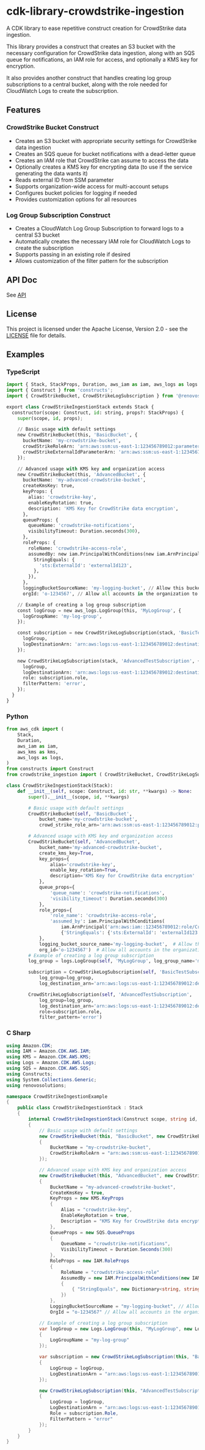 # cdk-library-crowdstrike-ingestion

A CDK library to ease repetitive construct creation for CrowdStrike data ingestion.

This library provides a construct that creates an S3 bucket with the necessary configuration for CrowdStrike data ingestion, along with an SQS queue for notifications, an IAM role for access, and optionally a KMS key for encryption.

It also provides another construct that handles creating log group subscriptions to a central bucket, along with the role needed for CloudWatch Logs to create the subscription.

## Features

### CrowdStrike Bucket Construct

* Creates an S3 bucket with appropriate security settings for CrowdStrike data ingestion
* Creates an SQS queue for bucket notifications with a dead-letter queue
* Creates an IAM role that CrowdStrike can assume to access the data
* Optionally creates a KMS key for encrypting data (to use if the service generating the data wants it)
* Reads external ID from SSM parameter
* Supports organization-wide access for multi-account setups
* Configures bucket policies for logging if needed
* Provides customization options for all resources

### Log Group Subscription Construct

* Creates a CloudWatch Log Group Subscription to forward logs to a central S3 bucket
* Automatically creates the necessary IAM role for CloudWatch Logs to create the subscription
* Supports passing in an existing role if desired
* Allows customization of the filter pattern for the subscription

## API Doc

See [API](API.md)

## License

This project is licensed under the Apache License, Version 2.0 - see the [LICENSE](LICENSE) file for details.

## Examples

### TypeScript

```python
import { Stack, StackProps, Duration, aws_iam as iam, aws_logs as logs } from 'aws-cdk-lib';
import { Construct } from 'constructs';
import { CrowdStrikeBucket, CrowdStrikeLogSubscription } from '@renovosolutions/cdk-library-crowdstrike-ingestion';

export class CrowdStrikeIngestionStack extends Stack {
  constructor(scope: Construct, id: string, props?: StackProps) {
    super(scope, id, props);

    // Basic usage with default settings
    new CrowdStrikeBucket(this, 'BasicBucket', {
      bucketName: 'my-crowdstrike-bucket',
      crowdStrikeRoleArn: 'arn:aws:ssm:us-east-1:123456789012:parameter/custom/crowdstrike/roleArn',
      crowdStrikeExternalIdParameterArn: 'arn:aws:ssm:us-east-1:123456789012:parameter/custom/crowdstrike/externalId',
    });

    // Advanced usage with KMS key and organization access
    new CrowdStrikeBucket(this, 'AdvancedBucket', {
      bucketName: 'my-advanced-crowdstrike-bucket',
      createKmsKey: true,
      keyProps: {
        alias: 'crowdstrike-key',
        enableKeyRotation: true,
        description: 'KMS Key for CrowdStrike data encryption',
      },
      queueProps: {
        queueName: 'crowdstrike-notifications',
        visibilityTimeout: Duration.seconds(300),
      },
      roleProps: {
        roleName: 'crowdstrike-access-role',
        assumedBy: new iam.PrincipalWithConditions(new iam.ArnPrincipal('arn:aws:iam::123456789012:role/CrowdStrikeRole'), {
          StringEquals: {
            'sts:ExternalId': 'externalId123',
          },
        }),
      },
      loggingBucketSourceName: 'my-logging-bucket', // Allow this bucket to send access logs
      orgId: 'o-1234567', // Allow all accounts in the organization to write to the bucket    });

    // Example of creating a log group subscription
    const logGroup = new aws_logs.LogGroup(this, 'MyLogGroup', {
      logGroupName: 'my-log-group',
    });

    const subscription = new CrowdStrikeLogSubscription(stack, 'BasicTestSubscription', {
      logGroup,
      logDestinationArn: 'arn:aws:logs:us-east-1:123456789012:destination:test-destination',
    });

    new CrowdStrikeLogSubscription(stack, 'AdvancedTestSubscription', {
      logGroup,
      logDestinationArn: 'arn:aws:logs:us-east-1:123456789012:destination:another-test-destination',
      role: subscription.role,
      filterPattern: 'error',
    });
  }
}
```

### Python

```python
from aws_cdk import (
    Stack,
    Duration,
    aws_iam as iam,
    aws_kms as kms,
    aws_logs as logs,
)
from constructs import Construct
from crowdstrike_ingestion import ( CrowdStrikeBucket, CrowdStrikeLogSubscription )

class CrowdStrikeIngestionStack(Stack):
    def __init__(self, scope: Construct, id: str, **kwargs) -> None:
        super().__init__(scope, id, **kwargs)

        # Basic usage with default settings
        CrowdStrikeBucket(self, 'BasicBucket',
            bucket_name='my-crowdstrike-bucket',
            crowd_strike_role_arn='arn:aws:ssm:us-east-1:123456789012:parameter/custom/crowdstrike/roleArn',            crowd_strike_external_id_parameter_arn='arn:aws:ssm:us-east-1:123456789012:parameter/custom/crowdstrike/externalId')

        # Advanced usage with KMS key and organization access
        CrowdStrikeBucket(self, 'AdvancedBucket',
            bucket_name='my-advanced-crowdstrike-bucket',
            create_kms_key=True,
            key_props={
                alias='crowdstrike-key',
                enable_key_rotation=True,
                description='KMS Key for CrowdStrike data encryption'
            },
            queue_props={
                'queue_name': 'crowdstrike-notifications',
                'visibility_timeout': Duration.seconds(300)
            },
            role_props={
                'role_name': 'crowdstrike-access-role',
                'assumed_by': iam.PrincipalWithConditions(
                    iam.ArnPrincipal('arn:aws:iam::123456789012:role/CrowdStrikeRole'),
                    {'StringEquals': {'sts:ExternalId': 'externalId123'}})
            },
            logging_bucket_source_name='my-logging-bucket',  # Allow this bucket to send access logs
            org_id='o-1234567')  # Allow all accounts in the organization to write to the bucket
        # Example of creating a log group subscription
        log_group = logs.LogGroup(self, 'MyLogGroup', log_group_name='my-log-group')

        subscription = CrowdStrikeLogSubscription(self, 'BasicTestSubscription',
            log_group=log_group,
            log_destination_arn='arn:aws:logs:us-east-1:123456789012:destination:test-destination')

        CrowdStrikeLogSubscription(self, 'AdvancedTestSubscription',
            log_group=log_group,
            log_destination_arn='arn:aws:logs:us-east-1:123456789012:destination:another-test-destination',
            role=subscription.role,
            filter_pattern='error')
```

### C Sharp

```csharp
using Amazon.CDK;
using IAM = Amazon.CDK.AWS.IAM;
using KMS = Amazon.CDK.AWS.KMS;
using Logs = Amazon.CDK.AWS.Logs;
using SQS = Amazon.CDK.AWS.SQS;
using Constructs;
using System.Collections.Generic;
using renovosolutions;

namespace CrowdStrikeIngestionExample
{
    public class CrowdStrikeIngestionStack : Stack
    {
        internal CrowdStrikeIngestionStack(Construct scope, string id, IStackProps props = null) : base(scope, id, props)
        {
            // Basic usage with default settings
            new CrowdStrikeBucket(this, "BasicBucket", new CrowdStrikeBucketProps
            {
                BucketName = "my-crowdstrike-bucket",
                CrowdStrikeRoleArn = "arn:aws:ssm:us-east-1:123456789012:parameter/custom/crowdstrike/roleArn",                CrowdStrikeExternalIdParameterArn = "arn:aws:ssm:us-east-1:123456789012:parameter/custom/crowdstrike/externalId"
            });

            // Advanced usage with KMS key and organization access
            new CrowdStrikeBucket(this, "AdvancedBucket", new CrowdStrikeBucketProps
            {
                BucketName = "my-advanced-crowdstrike-bucket",
                CreateKmsKey = true,
                KeyProps = new KMS.KeyProps
                {
                    Alias = "crowdstrike-key",
                    EnableKeyRotation = true,
                    Description = "KMS Key for CrowdStrike data encryption"
                },
                QueueProps = new SQS.QueueProps
                {
                    QueueName = "crowdstrike-notifications",
                    VisibilityTimeout = Duration.Seconds(300)
                },
                RoleProps = new IAM.RoleProps
                {
                    RoleName = "crowdstrike-access-role"
                    AssumedBy = new IAM.PrincipalWithConditions(new IAM.ArnPrincipal("arn:aws:iam::123456789012:role/CrowdStrikeRole"), new Dictionary<string, object>
                    {
                        { "StringEquals", new Dictionary<string, string> { { "sts:ExternalId", "externalId123" } } }
                    })
                },
                LoggingBucketSourceName = "my-logging-bucket", // Allow this bucket to send access logs
                OrgId = "o-1234567" // Allow all accounts in the organization to write to the bucket            });

            // Example of creating a log group subscription
            var logGroup = new Logs.LogGroup(this, "MyLogGroup", new Logs.LogGroupProps
            {
                LogGroupName = "my-log-group"
            });

            var subscription = new CrowdStrikeLogSubscription(this, "BasicTestSubscription", new CrowdStrikeLogSubscriptionProps
            {
                LogGroup = logGroup,
                LogDestinationArn = "arn:aws:logs:us-east-1:123456789012:destination:test-destination"
            });

            new CrowdStrikeLogSubscription(this, "AdvancedTestSubscription", new CrowdStrikeLogSubscriptionProps
            {
                LogGroup = logGroup,
                LogDestinationArn = "arn:aws:logs:us-east-1:123456789012:destination:another-test-destination",
                Role = subscription.Role,
                FilterPattern = "error"
            });
        }
    }
}
```
